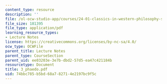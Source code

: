 ```yaml
---
content_type: resource
description: ''
file: /ol-ocw-studio-app/courses/24-01-classics-in-western-philosophy-spring-2006/74bbc785b5bd68a782714e2197bc9f5c_3_phaedo.pdf
file_size: 181395
file_type: application/pdf
learning_resource_types:
- Lecture Notes
license: https://creativecommons.org/licenses/by-nc-sa/4.0/
ocw_type: OCWFile
parent_title: Lecture Notes
parent_type: CourseSection
parent_uid: ee03203e-3e7b-dbd2-57d5-ea47c421184b
resourcetype: Document
title: 3_phaedo.pdf
uid: 74bbc785-b5bd-68a7-8271-4e2197bc9f5c
---
```

